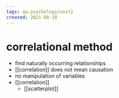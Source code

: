 ```yaml
---
tags: ap-psychology/unit2 
created: 2021-08-18
---
```


# correlational method

- find naturally occurring relationships
- [[correlation]] does not mean causation
- no manipulation of variables
- [[correlation]]
	- [[scatterplot]]